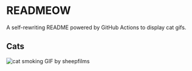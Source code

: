 # READMEOW

A self-rewriting README powered by GitHub Actions to display cat gifs.

## Cats

![cat smoking GIF by sheepfilms](https://media1.giphy.com/media/l0ExdMHUDKteztyfe/200.gif?cid=9acd02datpucelajmj53qwo3357lb5yse7c7kyd9s800zb3l&ep=v1_gifs_search&rid=200.gif&ct=g)
